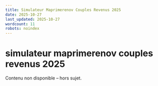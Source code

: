 ```yaml
---
title: Simulateur Maprimerenov Couples Revenus 2025
date: 2025-10-27
last_updated: 2025-10-27
wordcount: 11
robots: noindex
---
```


# simulateur maprimerenov couples revenus 2025

Contenu non disponible – hors sujet.